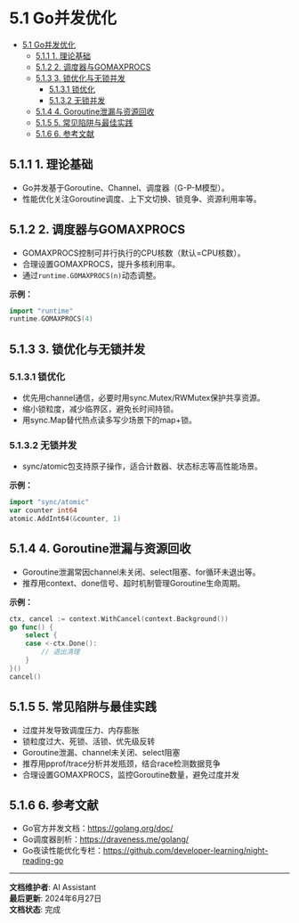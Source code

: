 # 5.1 Go并发优化

<!-- TOC START -->
- [5.1 Go并发优化](#51-go并发优化)
  - [5.1.1 1. 理论基础](#511-1-理论基础)
  - [5.1.2 2. 调度器与GOMAXPROCS](#512-2-调度器与gomaxprocs)
  - [5.1.3 3. 锁优化与无锁并发](#513-3-锁优化与无锁并发)
    - [5.1.3.1 锁优化](#5131-锁优化)
    - [5.1.3.2 无锁并发](#5132-无锁并发)
  - [5.1.4 4. Goroutine泄漏与资源回收](#514-4-goroutine泄漏与资源回收)
  - [5.1.5 5. 常见陷阱与最佳实践](#515-5-常见陷阱与最佳实践)
  - [5.1.6 6. 参考文献](#516-6-参考文献)
<!-- TOC END -->

## 5.1.1 1. 理论基础

- Go并发基于Goroutine、Channel、调度器（G-P-M模型）。
- 性能优化关注Goroutine调度、上下文切换、锁竞争、资源利用率等。

## 5.1.2 2. 调度器与GOMAXPROCS

- GOMAXPROCS控制可并行执行的CPU核数（默认=CPU核数）。
- 合理设置GOMAXPROCS，提升多核利用率。
- 通过`runtime.GOMAXPROCS(n)`动态调整。

**示例：**

```go
import "runtime"
runtime.GOMAXPROCS(4)

```

## 5.1.3 3. 锁优化与无锁并发

### 5.1.3.1 锁优化

- 优先用channel通信，必要时用sync.Mutex/RWMutex保护共享资源。
- 缩小锁粒度，减少临界区，避免长时间持锁。
- 用sync.Map替代热点读多写少场景下的map+锁。

### 5.1.3.2 无锁并发

- sync/atomic包支持原子操作，适合计数器、状态标志等高性能场景。

**示例：**

```go
import "sync/atomic"
var counter int64
atomic.AddInt64(&counter, 1)

```

## 5.1.4 4. Goroutine泄漏与资源回收

- Goroutine泄漏常因channel未关闭、select阻塞、for循环未退出等。
- 推荐用context、done信号、超时机制管理Goroutine生命周期。

**示例：**

```go
ctx, cancel := context.WithCancel(context.Background())
go func() {
    select {
    case <-ctx.Done():
        // 退出清理
    }
}()
cancel()

```

## 5.1.5 5. 常见陷阱与最佳实践

- 过度并发导致调度压力、内存膨胀
- 锁粒度过大、死锁、活锁、优先级反转
- Goroutine泄漏、channel未关闭、select阻塞
- 推荐用pprof/trace分析并发瓶颈，结合race检测数据竞争
- 合理设置GOMAXPROCS，监控Goroutine数量，避免过度并发

## 5.1.6 6. 参考文献

- Go官方并发文档：<https://golang.org/doc/>
- Go调度器剖析：<https://draveness.me/golang/>
- Go夜读性能优化专栏：<https://github.com/developer-learning/night-reading-go>

---

**文档维护者**: AI Assistant  
**最后更新**: 2024年6月27日  
**文档状态**: 完成
